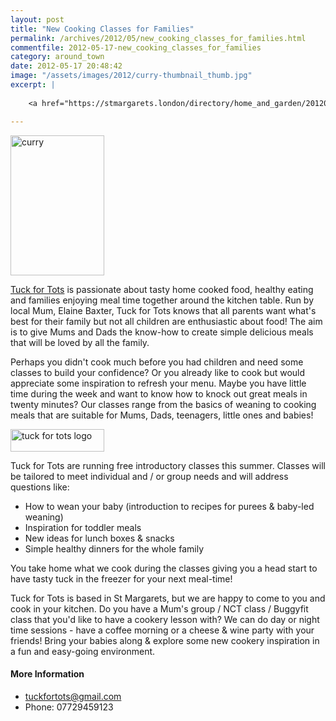 ```yaml
---
layout: post
title: "New Cooking Classes for Families"
permalink: /archives/2012/05/new_cooking_classes_for_families.html
commentfile: 2012-05-17-new_cooking_classes_for_families
category: around_town
date: 2012-05-17 20:48:42
image: "/assets/images/2012/curry-thumbnail_thumb.jpg"
excerpt: |
    
    <a href="https://stmargarets.london/directory/home_and_garden/201205171545">Tuck for Tots</a> is passionate about tasty home cooked food, healthy eating and families enjoying meal time together around the kitchen table.  Run by local Mum, Elaine Baxter, Tuck for Tots knows that all parents want what's best for their family but not all children are enthusiastic about food! The aim is to give Mums and Dads the know-how to create simple delicious meals that will be loved by all the family.

---
```


<a href="/assets/images/2012/curry-thumbnail.jpg" title="See larger version of - curry "><img src="/assets/images/2012/curry-thumbnail_thumb.jpg" width="150" height="224" alt="curry " class="photo right" /></a>

[Tuck for Tots](/directory/home_and_garden/201205171545) is passionate about tasty home cooked food, healthy eating and families enjoying meal time together around the kitchen table. Run by local Mum, Elaine Baxter, Tuck for Tots knows that all parents want what's best for their family but not all children are enthusiastic about food! The aim is to give Mums and Dads the know-how to create simple delicious meals that will be loved by all the family.

Perhaps you didn't cook much before you had children and need some classes to build your confidence? Or you already like to cook but would appreciate some inspiration to refresh your menu. Maybe you have little time during the week and want to know how to knock out great meals in twenty minutes? Our classes range from the basics of weaning to cooking meals that are suitable for Mums, Dads, teenagers, little ones and babies!

<a href="/assets/images/2012/tuck_for_tots_logo.jpg" title="See larger version of - tuck for tots logo"><img src="/assets/images/2012/tuck_for_tots_logo_thumb.jpg" width="150" height="36" alt="tuck for tots logo" class=" right" /></a>

Tuck for Tots are running free introductory classes this summer. Classes will be tailored to meet individual and / or group needs and will address questions like:

-   How to wean your baby (introduction to recipes for purees & baby-led weaning)
-   Inspiration for toddler meals
-   New ideas for lunch boxes & snacks
-   Simple healthy dinners for the whole family

You take home what we cook during the classes giving you a head start to have tasty tuck in the freezer for your next meal-time!

Tuck for Tots is based in St Margarets, but we are happy to come to you and cook in your kitchen. Do you have a Mum's group / NCT class / Buggyfit class that you'd like to have a cookery lesson with? We can do day or night time sessions - have a coffee morning or a cheese & wine party with your friends! Bring your babies along & explore some new cookery inspiration in a fun and easy-going environment.

#### More Information

-   <tuckfortots@gmail.com>
-   Phone: 07729459123
